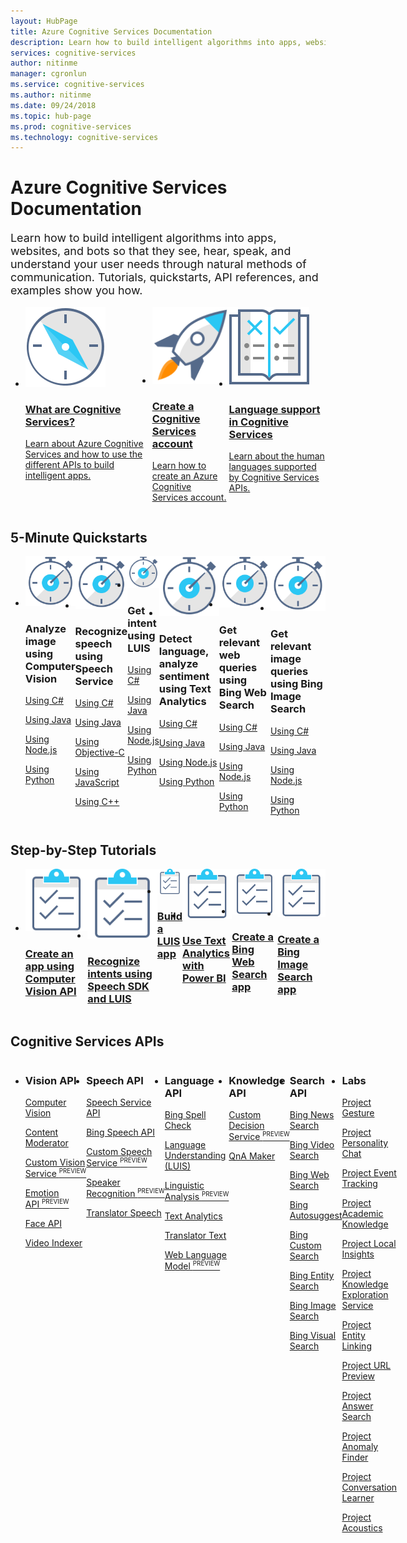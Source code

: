 ```yaml
---
layout: HubPage
title: Azure Cognitive Services Documentation
description: Learn how to build intelligent algorithms into apps, websites, and bots so they see, hear, speak, understand, and interpret your user needs through natural methods of communication. Tutorials, quickstarts, API references, and examples show you how to use the APIs.
services: cognitive-services
author: nitinme
manager: cgronlun
ms.service: cognitive-services
ms.author: nitinme
ms.date: 09/24/2018
ms.topic: hub-page
ms.prod: cognitive-services
ms.technology: cognitive-services
---
```


<h1>Azure Cognitive Services Documentation</h1>
        <p style="font-size: 1.12rem;margin-bottom: 1rem;">Learn how to build intelligent algorithms into apps, websites, and bots so that they see, hear, speak, and understand your user needs through natural methods of communication. Tutorials, quickstarts, API references, and examples show you how.</p>

<ul class="cardsY panelContent singlePanelContent" style="display:flex!important;">
        <li>
            <a href="/azure/cognitive-services/welcome/">
                <div class="cardSize">
                    <div class="cardPadding">
                        <div class="card">
                            <div class="cardImageOuter">
                                <div class="cardImage">
                                    <img src="media/index/i_overview.svg" alt="" />
                                </div>
                            </div>
                            <div class="cardText">
                                <h3>What are Cognitive Services?</h3>
                                <p>Learn about Azure Cognitive Services and how to use the different APIs to build intelligent apps.</p>
                            </div>
                        </div>
                    </div>
                </div>
            </a>
        </li>
        <li>
            <a href="/azure/cognitive-services/cognitive-services-apis-create-account/">
                <div class="cardSize">
                    <div class="cardPadding">
                        <div class="card">
                            <div class="cardImageOuter">
                                <div class="cardImage">
                                    <img src="media/index/i_get-started.svg" alt="" />
                                </div>
                            </div>
                            <div class="cardText">
                                <h3>Create a Cognitive Services account</h3>
                                <p>Learn how to create an Azure Cognitive Services account.</p>
                            </div>
                        </div>
                    </div>
                </div>
            </a>
        </li>
        <li>
            <a href="/azure/cognitive-services/language-support/">
                <div class="cardSize">
                    <div class="cardPadding">
                        <div class="card">
                            <div class="cardImageOuter">
                                <div class="cardImage">
                                    <img src="media/index/i_guidelines.svg" alt="" />
                                </div>
                            </div>
                            <div class="cardText">
                                <h3>Language support in Cognitive Services</h3>
                                <p>Learn about the human languages supported by Cognitive Services APIs.</p>
                            </div>
                        </div>
                    </div>
                </div>
            </a>
        </li>
</ul>
<h2>5-Minute Quickstarts</h2>
<ul class="cardsF panelContent singlePanelContent cols cols3" style="display:flex!important;">
    <li>
        <div class="cardSize">
            <div class="cardPadding">
                <div class="card">
                    <div class="cardImageOuter">
                        <div class="cardImage">
                            <img src="media/index/i_quick-start.svg" alt="">
                        </div>
                    </div>
                    <div class="cardText">
                        <h3>Analyze image using Computer Vision</h3>
                        <p><a href="/azure/cognitive-services/Computer-vision/quickstarts-sdk/csharp-analyze-sdk">Using C#</a></p>
                        <p><a href="/azure/cognitive-services/Computer-vision/Quickstarts/java-analyze">Using Java</a></p>
                        <p><a href="/azure/cognitive-services/Computer-vision/Quickstarts/node-analyze">Using Node.js</a></p>
                        <p><a href="/azure/cognitive-services/Computer-vision/Quickstarts/python-analyze">Using Python</a></p>
                    </div>
                </div>
            </div>
        </div>
    </li>
    <li>
        <div class="cardSize">
            <div class="cardPadding">
                <div class="card">
                    <div class="cardImageOuter">
                        <div class="cardImage">
                            <img src="media/index/i_quick-start.svg" alt="">
                        </div>
                    </div>
                    <div class="cardText">
                        <h3>Recognize speech using Speech Service</h3>
                        <p><a href="/azure/cognitive-services/speech-service/quickstart-csharp-windows/">Using C#</a></p>
                        <p><a href="/azure/cognitive-services/speech-service/quickstart-java-jre">Using Java</a></p>
                        <p><a href="/azure/cognitive-services/speech-service/quickstart-objectivec-ios">Using Objective-C</a></p>
                        <p><a href="/azure/cognitive-services/speech-service/quickstart-js-browser">Using JavaScript</a></p>
                        <p><a href="/azure/cognitive-services/speech-service/quickstart-cpp-windows">Using C++</a></p>
                    </div>
                </div>
            </div>
        </div>
    </li>
    <li>
        <div class="cardSize">
            <div class="cardPadding">
                <div class="card">
                    <div class="cardImageOuter">
                        <div class="cardImage">
                            <img src="media/index/i_quick-start.svg" alt="">
                        </div>
                    </div>
                    <div class="cardText">
                        <h3>Get intent using LUIS</h3>
                        <p><a href="/azure/cognitive-services/luis/luis-get-started-cs-get-intent">Using C#</a></p>
                        <p><a href="/azure/cognitive-services/luis/luis-get-started-java-get-intent">Using Java</a></p>
                        <p><a href="/azure/cognitive-services/luis/luis-get-started-node-get-intent">Using Node.js</a></p>
                        <p><a href="/azure/cognitive-services/luis/luis-get-started-python-get-intent">Using Python</a></p>
                    </div>
                </div>
            </div>
        </div>
    </li>
    <li>
        <div class="cardSize">
            <div class="cardPadding">
                <div class="card">
                    <div class="cardImageOuter">
                        <div class="cardImage">
                            <img src="media/index/i_quick-start.svg" alt="">
                        </div>
                    </div>
                    <div class="cardText">
                        <h3>Detect language, analyze sentiment using Text Analytics</h3>
                        <p><a href="/azure/cognitive-services/Text-Analytics/quickstarts/csharp">Using C#</a></p>
                        <p><a href="/azure/cognitive-services/Text-Analytics/quickstarts/java">Using Java</a></p>
                        <p><a href="/azure/cognitive-services/Text-Analytics/quickstarts/nodejs">Using Node.js</a></p>
                        <p><a href="/azure/cognitive-services/Text-Analytics/quickstarts/python">Using Python</a></p>
                    </div>
                </div>
            </div>
        </div>
    </li>
    <li>
        <div class="cardSize">
            <div class="cardPadding">
                <div class="card">
                    <div class="cardImageOuter">
                        <div class="cardImage">
                            <img src="media/index/i_quick-start.svg" alt="">
                        </div>
                    </div>
                    <div class="cardText">
                        <h3>Get relevant web queries using Bing Web Search</h3>
                        <p><a href="/azure/cognitive-services/bing-web-search/quickstarts/csharp">Using C#</a></p>
                        <p><a href="/azure/cognitive-services/bing-web-search/quickstarts/java">Using Java</a></p>
                        <p><a href="/azure/cognitive-services/bing-web-search/quickstarts/nodejs">Using Node.js</a></p>
                        <p><a href="/azure/cognitive-services/bing-web-search/quickstarts/python">Using Python</a></p>
                    </div>
                </div>
            </div>
        </div>
    </li>
    <li>
        <div class="cardSize">
            <div class="cardPadding">
                <div class="card">
                    <div class="cardImageOuter">
                        <div class="cardImage">
                            <img src="media/index/i_quick-start.svg" alt="">
                        </div>
                    </div>
                    <div class="cardText">
                        <h3>Get relevant image queries using Bing Image Search</h3>
                        <p><a href="/azure/cognitive-services/bing-image-search/quickstarts/csharp">Using C#</a></p>
                        <p><a href="/azure/cognitive-services/bing-image-search/quickstarts/java">Using Java</a></p>
                        <p><a href="/azure/cognitive-services/bing-image-search/quickstarts/nodejs">Using Node.js</a></p>
                        <p><a href="/azure/cognitive-services/bing-image-search/quickstarts/python">Using Python</a></p>
                    </div>
                </div>
            </div>
        </div>
    </li>
</ul>

<h2>Step-by-Step Tutorials</h2>
<ul class="cardsM panelContent singlePanelContent cols cols3" style="display:flex!important;">
    <li>
        <a class="card" href="/azure/cognitive-services/Computer-vision/tutorials/csharptutorial" data-linktype="external"><img class="cardImage" alt="" src="media/index/i_tasks.svg" data-linktype="external">
            <div class="cardText">
                <h3>Create an app using Computer Vision API</h3>
            </div>
        </a>
    </li>
    <li>
        <a class="card" href="/azure/cognitive-services/speech-service/how-to-recognize-intents-from-speech-csharp" data-linktype="external"><img class="cardImage" alt="" src="media/index/i_tasks.svg" data-linktype="external">
            <div class="cardText" >
                <h3>Recognize intents using Speech SDK and LUIS</h3>
            </div>
        </a>
    </li>
    <li>
        <a class="card" href="/azure/cognitive-services/luis/luis-quickstart-intents-only" data-linktype="external"><img class="cardImage" alt="" src="media/index/i_tasks.svg" data-linktype="external">
            <div class="cardText">
                <h3>Build a LUIS app</h3>
            </div>
        </a>
    </li>
    <li>
        <a class="card" href="/azure/cognitive-services/Text-Analytics/tutorials/tutorial-power-bi-key-phrases" data-linktype="external"><img class="cardImage" alt="" src="media/index/i_tasks.svg" data-linktype="external">
            <div class="cardText">
                <h3>Use Text Analytics with Power BI</h3>
            </div>
        </a>
    </li>
    <li>
        <a class="card" href="/azure/cognitive-services/bing-web-search/tutorial-bing-web-search-single-page-app" data-linktype="external"><img class="cardImage" alt="" src="media/index/i_tasks.svg" data-linktype="external">
            <div class="cardText">
                <h3>Create a Bing Web Search app</h3>
            </div>
        </a>
    </li>
    <li>
        <a class="card" href="/azure/cognitive-services/bing-image-search/tutorial-bing-image-search-single-page-app" data-linktype="external"><img class="cardImage" alt="" src="media/index/i_tasks.svg" data-linktype="external">
            <div class="cardText">
                <h3>Create a Bing Image Search app</h3>
            </div>
        </a>
    </li>
</ul>

<h2>Cognitive Services APIs</h2>
<ul class="cardsF panelContent singlePanelContent" style="display:flex!important;">
    <li>
        <div class="cardSize">
            <div class="cardPadding">
                <div class="card">
                    <div class="cardText">
                        <h3>Vision API</h3>
                        <p><a href="/azure/cognitive-services/computer-vision/">Computer Vision</a></p>
                        <p><a href="/azure/cognitive-services/content-moderator/overview">Content Moderator</a></p>
                        <p><a href="/azure/cognitive-services/Custom-Vision-Service/home"><span>Custom Vision Service&nbsp;<sup style="font-size:70%">PREVIEW</sup></span></a></p>
                        <p><a href="/azure/cognitive-services/emotion/home"><span>Emotion API&nbsp;<sup style="font-size:70%">PREVIEW</sup></span></a></p>
                        <p><a href="/azure/cognitive-services/face/">Face API</a></p>
                        <p><a href="/azure/cognitive-services/video-indexer/video-indexer-overview">Video Indexer</a></p>
                    </div>
                </div>
            </div>
        </div>
    </li>
    <li>
        <div class="cardSize">
            <div class="cardPadding">
                <div class="card">
                    <div class="cardText">
                        <h3>Speech API</h3>
						<p><a href="/azure/cognitive-services/speech-service">Speech Service API</a></p>
                        <p><a href="/azure/cognitive-services/speech/home">Bing Speech API</a></p>
                        <p><a href="/azure/cognitive-services/custom-speech-service/cognitive-services-custom-speech-home"><span>Custom Speech Service&nbsp;<sup style="font-size:70%">PREVIEW</sup></span></a></p>
                        <p><a href="/azure/cognitive-services/speaker-recognition/home"><span>Speaker Recognition&nbsp;<sup style="font-size:70%">PREVIEW</sup></span></a></p>
                        <p><a href="/azure/cognitive-services/translator-speech/">Translator Speech</a></p>
                     </div>
                </div>
            </div>
        </div>
    </li>
    <li>
        <div class="cardSize">
            <div class="cardPadding">
                <div class="card">
                    <div class="cardText">
                        <h3>Language API</h3>
                        <p><a href="/azure/cognitive-services/bing-spell-check/">Bing Spell Check</a></p>
                        <p><a href="/azure/cognitive-services/luis/">Language Understanding (LUIS)</a></p>
                        <p><a href="/azure/cognitive-services/linguisticanalysisapi/home"><span>Linguistic Analysis&nbsp;<sup style="font-size:70%">PREVIEW</sup></span></a></p>
                        <p><a href="/azure/cognitive-services/text-analytics/">Text Analytics</a></p>
                        <p><a href="/azure/cognitive-services/translator/">Translator Text</a></p>
                        <p><a href="/azure/cognitive-services/web-language-model/home"><span>Web Language Model&nbsp;<sup style="font-size:70%">PREVIEW</sup></span></a></p>
                    </div>
                </div>
            </div>
        </div>
    </li>
    <li>
        <div class="cardSize">
            <div class="cardPadding">
                <div class="card">
                    <div class="cardText">
                        <h3>Knowledge API</h3>
                            <p><a href="/azure/cognitive-services/custom-decision-service/"><span>Custom Decision Service&nbsp;<sup style="font-size:70%">PREVIEW</sup></span></a></p>
                            <p><a href="/azure/cognitive-services/qnamaker/index">QnA Maker</a></p>
                    </div>
                </div>
            </div>
        </div>
    </li>
    <li>
        <div class="cardSize">
            <div class="cardPadding">
                <div class="card">
                    <div class="cardText">
                        <h3>Search API</h3>
                        <p><a href="/azure/cognitive-services/bing-news-search/">Bing News Search</a></p>
                        <p><a href="/azure/cognitive-services/Bing-Video-Search/">Bing Video Search</a></p>
                        <p><a href="/azure/cognitive-services/bing-web-search/">Bing Web Search</a></p>
                        <p><a href="/azure/cognitive-services/Bing-Autosuggest">Bing Autosuggest</a></p>
                        <p><a href="/azure/cognitive-services/bing-custom-search">Bing Custom Search</a></p>
                        <p><a href="/azure/cognitive-services/bing-entities-search/">Bing Entity Search</a></p>
                        <p><a href="/azure/cognitive-services/bing-image-search">Bing Image Search</a></p>
                        <p><a href="/azure/cognitive-services/bing-visual-search">Bing Visual Search</a></p>
                    </div>
                </div>
            </div>
        </div>
    </li>
    <li>
        <div class="cardSize">
            <div class="cardPadding">
                <div class="card">
                    <div class="cardText">
                        <h3>Labs</h3>
                        <p><a href="https://docs.microsoft.com/gestures/">Project Gesture</a></p>
                        <p><a href="/azure/cognitive-services/project-personality-chat/overview">Project Personality Chat</a></p>
                        <p><a href="https://labs.cognitive.microsoft.com/en-us/Project-Cuzco/documentation/overview">Project Event Tracking</a></p>
                        <p><a href="/azure/cognitive-services/academic-knowledge/home">Project Academic Knowledge</a></p>
                        <p><a href="https://labs.cognitive.microsoft.com/en-us/Project-Wollongong/documentation">Project Local Insights</a></p>
                        <p><a href="/azure/cognitive-services/kes/overview">Project Knowledge Exploration Service</a></p>
                        <p><a href="/azure/cognitive-services/entitylinking/home">Project Entity Linking</a></p>
                        <p><a href="/azure/cognitive-services/labs/url-preview/overview">Project URL Preview</a></p>
                        <p><a href="/azure/cognitive-services/labs/answer-search/overview">Project Answer Search</a></p>
                        <p><a href="/azure/cognitive-services/labs/anomaly-finder/overview">Project Anomaly Finder</a></p>
                        <p><a href="/azure/cognitive-services/labs/conversation-learner/overview">Project Conversation Learner</a></p>
                        <p><a href="/azure/cognitive-services/acoustics/what-is-acoustics">Project Acoustics</a></p>
                    </div>
                </div>
            </div>
        </div>
    </li>
</ul>
